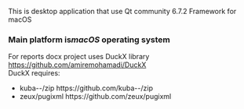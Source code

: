 This is desktop application that use Qt community 6.7.2 Framework for macOS<br>
<h3>
  Main platform is<i>macOS</i> operating system
</h3>

For reports docx project uses DuckX library https://github.com/amiremohamadi/DuckX <br>
DuckX requires: <br>
<table> 
  <ul>
    <li>
      <span>kuba--/zip https://github.com/kuba--/zip</span>
    </li>
    <li>
      <span>zeux/pugixml https://github.com/zeux/pugixml</span>
    </li>
  </ul>
</table>
 
